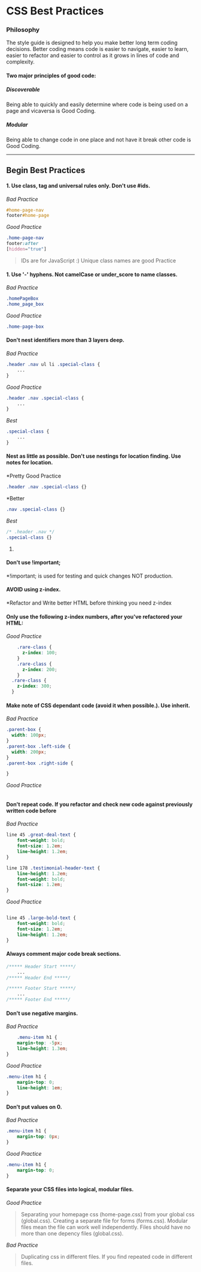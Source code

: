 CSS Best Practices
==================

###  Philosophy
  The style guide is designed to help you make better long term coding decisions. Better coding means code is easier to navigate, easier to learn, easier to refactor and easier to control as it grows in lines of code and complexity.

#### Two major principles of good code:
#####  Discoverable
  Being able to quickly and easily determine where code is being used on a page and vicaversa is Good Coding. 

#####  Modular
  Being able to change code in one place and not have it break other code is Good Coding.

* * *
Begin Best Practices
--------------------

####  1. Use class, tag and universal rules only. Don't use #ids.

*Bad Practice*
```css
#home-page-nav
footer#home-page
```

*Good Practice*
```css
.home-page-nav
footer:after
[hidden="true"]
```

> IDs are for JavaScript :)
> Unique class names are good Practice

####  1. Use '-' hyphens. Not camelCase or under_score to name classes.

*Bad Practice*
```css
.homePageBox
.home_page_box
```

*Good Practice*
```css
.home-page-box
```

####  Don't nest identifiers more than 3 layers deep.

*Bad Practice*
```css
.header .nav ul li .special-class {
	...
}
```

*Good Practice*
```css 
.header .nav .special-class {
	...
}
```

*Best*
```css
.special-class {
	...
}
```

####  Nest as little as possible. Don't use nestings for location finding. Use notes for location.

*Pretty Good Practice
```css
.header .nav .special-class {}
```

*Better
```css
.nav .special-class {}
```

*Best*
```css
/* .header .nav */
.special-class {}
```

1.

####  Don't use !important;

*!important; is used for testing and quick changes NOT production.

#### AVOID using z-index.

*Refactor and Write better HTML before thinking you need z-index

#### Only use the following z-index numbers, after you've refactored your HTML:

*Good Practice*
```css
	.rare-class {
	  z-index: 100;
	}
	.rare-class {
	  z-index: 200;
	} 
  .rare-class {
  	z-index: 300;
  }
```


#### Make note of CSS dependant code (avoid it when possible.). Use inherit.

*Bad Practice*
```css
.parent-box {
  width: 100px;
}
.parent-box .left-side {
  width: 200px;
}
.parent-box .right-side {

}
```

*Good Practice*
```css

```

#### Don't repeat code. If you refactor and check new code against previously written code before

*Bad Practice*
```css
line 45 .great-deal-text {
	font-weight: bold;
	font-size: 1.2em;
	line-height: 1.2em;
}

line 178 .testimonial-header-text {
	line-height: 1.2em;
	font-weight: bold;
	font-size: 1.2em;
}
```

*Good Practice*
```css

line 45 .large-bold-text {
	font-weight: bold;
	font-size: 1.2em;
	line-height: 1.2em;
}
```

#### Always comment major code break sections.

```css
/***** Header Start *****/
	...
/***** Header End *****/

/***** Footer Start *****/
	...
/***** Footer End *****/
```

#### Don't use negative margins.

*Bad Practice*
```css 
	.menu-item h1 {
	margin-top: -5px;
	line-height: 1.3em;
}
```

*Good Practice*
```css 
.menu-item h1 {
	margin-top: 0;
	line-height: 1em;
}
```

#### Don't put values on 0.

*Bad Practice*
```css 
.menu-item h1 {
	margin-top: 0px;
}
```

*Good Practice*
```css 
.menu-item h1 {
	margin-top: 0;
}
```

#### Separate your CSS files into logical, modular files.

*Good Practice*
>Separating your homepage css (home-page.css) from your global css (global.css).
>Creating a separate file for forms (forms.css).
>Modular files mean the file can work well independently. Files should have no more than one depency files (global.css).

*Bad Practice*
>Duplicating css in different files. 
>If you find repeated code in different files.


